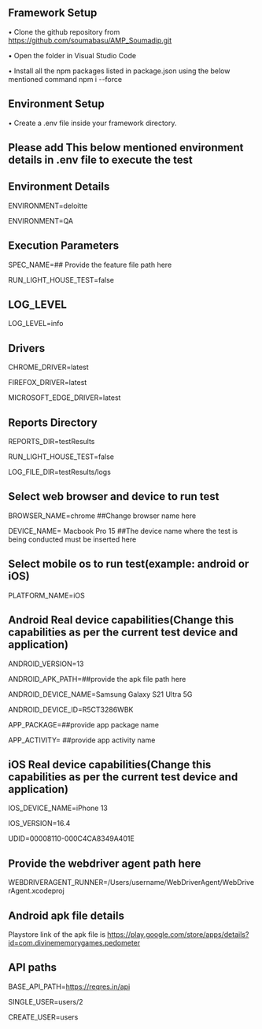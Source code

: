 
## Framework Setup
•	Clone the github repository from https://github.com/soumabasu/AMP_Soumadip.git

•	Open the folder in Visual Studio Code

•	Install all the npm packages listed in package.json using the below mentioned command
  npm i --force

## Environment Setup
•	Create a .env file inside your framework directory.

## Please add This below mentioned environment details in .env file to execute the test
## Environment Details
ENVIRONMENT=deloitte

ENVIRONMENT=QA

## Execution Parameters
SPEC_NAME=## Provide the feature file path here

RUN_LIGHT_HOUSE_TEST=false

## LOG_LEVEL
LOG_LEVEL=info

## Drivers
CHROME_DRIVER=latest

FIREFOX_DRIVER=latest

MICROSOFT_EDGE_DRIVER=latest

## Reports Directory
REPORTS_DIR=testResults

RUN_LIGHT_HOUSE_TEST=false

LOG_FILE_DIR=testResults/logs

## Select web browser and device to run test
BROWSER_NAME=chrome ##Change browser name here

DEVICE_NAME= Macbook Pro 15 ##The device name where the test is being conducted must be inserted here


## Select mobile os to run test(example: android or iOS)
PLATFORM_NAME=iOS

## Android Real device capabilities(Change this capabilities as per the current test device and application)
ANDROID_VERSION=13

ANDROID_APK_PATH=##provide the apk file path here

ANDROID_DEVICE_NAME=Samsung Galaxy S21 Ultra 5G

ANDROID_DEVICE_ID=R5CT3286WBK

APP_PACKAGE=##provide app package name

APP_ACTIVITY= ##provide app activity name

## iOS Real device capabilities(Change this capabilities as per the current test device and application)
IOS_DEVICE_NAME=iPhone 13

IOS_VERSION=16.4

UDID=00008110-000C4CA8349A401E

## Provide the webdriver agent path here
WEBDRIVERAGENT_RUNNER=/Users/username/WebDriverAgent/WebDriverAgent.xcodeproj


## Android apk file details
Playstore link of the apk file is https://play.google.com/store/apps/details?id=com.divinememorygames.pedometer

## API paths
BASE_API_PATH=https://reqres.in/api

SINGLE_USER=users/2

CREATE_USER=users
